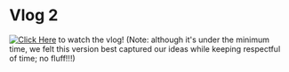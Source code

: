 # Vlog 2

[![Click Here](https://youtu.be/9_stwcGqsd0/0.jpg)](https://youtu.be/9_stwcGqsd0) to watch the vlog!
(Note: although it's under the minimum time, we felt this version best captured our ideas while keeping respectful of time; no fluff!!!)
